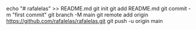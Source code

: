 echo "# rafalelas" >> README.md
git init
git add README.md
git commit -m "first commit"
git branch -M main
git remote add origin https://github.com/rafalelas/rafalelas.git
git push -u origin main
